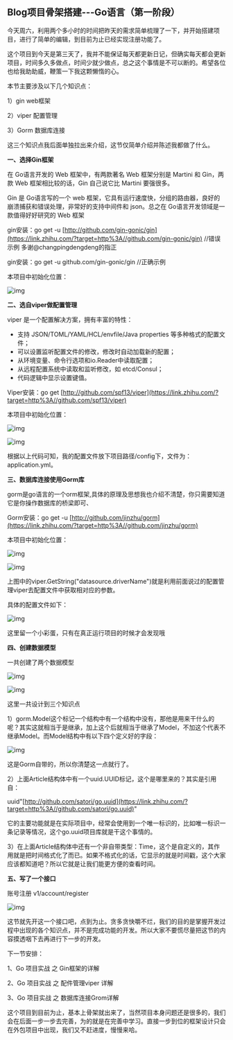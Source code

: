 ## <a id="3">Blog项目骨架搭建---Go语言（第一阶段）</a>

今天周六，利用两个多小时的时间把昨天的需求简单梳理了一下，并开始搭建项目，进行了简单的编辑，到目前为止已经实现注册功能了。

这个项目到今天是第三天了，我并不能保证每天都更新日记，但确实每天都会更新项目，时间多久多做点，时间少就少做点，总之这个事情是不可以断的。希望各位也给我助助威，鞭策一下我这颗懒惰的心。

本节主要涉及以下几个知识点：

1）gin web框架

2）viper 配置管理

3）Gorm 数据库连接

这三个知识点我后面单独拉出来介绍，这节仅简单介绍并陈述我都做了什么。

**一、选择Gin框架**

在 Go语言开发的 Web 框架中，有两款著名 Web 框架分别是 Martini 和 Gin，两款 Web 框架相比较的话，Gin 自己说它比 Martini 要强很多。

Gin 是 Go语言写的一个 web 框架，它具有运行速度快，分组的路由器，良好的崩溃捕获和错误处理，非常好的支持中间件和 json。总之在 Go语言开发领域是一款值得好好研究的 Web 框架

gin安装：go get -u [http://github.com/gin-gonic/gin](https://link.zhihu.com/?target=http%3A//github.com/gin-gonic/gin)   //错误示例 多谢@changpingdengdeng的指正

gin安装：go get -u github.com/gin-gonic/gin  //正确示例

本项目中初始化位置：

![img](https://pic4.zhimg.com/80/v2-55427a3d55a310224ef9b225e8e19b33_720w.jpg)

**二、选自viper做配置管理**

viper 是一个配置解决方案，拥有丰富的特性：

- 支持 JSON/TOML/YAML/HCL/envfile/Java properties 等多种格式的配置文件；
- 可以设置监听配置文件的修改，修改时自动加载新的配置；
- 从环境变量、命令行选项和io.Reader中读取配置；
- 从远程配置系统中读取和监听修改，如 etcd/Consul；
- 代码逻辑中显示设置键值。

Viper安装：go get [http://github.com/spf13/viper](https://link.zhihu.com/?target=http%3A//github.com/spf13/viper)

本项目中初始化位置：

![img](https://pic1.zhimg.com/80/v2-69a3df27012e7d4a8c9d86fe13462e4c_720w.jpg)

![img](https://pic4.zhimg.com/80/v2-37fdd5d36f58bd4bd6834e5d55718e5b_720w.jpg)

根据以上代码可知，我的配置文件放下项目路径/config下，文件为：application.yml。

**三、数据库连接使用Gorm库**

gorm是go语言的一个orm框架,具体的原理及思想我也介绍不清楚，你只需要知道它是你操作数据库的桥梁即可、

Gorm安装：go get -u [http://github.com/jinzhu/gorm](https://link.zhihu.com/?target=http%3A//github.com/jinzhu/gorm)

本项目中初始化位置：

![img](https://pic2.zhimg.com/80/v2-9d5fcd6309a98e28275899295092fd5d_720w.jpg)

![img](https://pic2.zhimg.com/80/v2-7b48b6ed55166ffcfe9c3f16dd1105ed_720w.jpg)

上图中的viper.GetString("datasource.driverName")就是利用前面说过的配置管理viper去配置文件中获取相对应的参数。

具体的配置文件如下：

![img](https://pic1.zhimg.com/80/v2-86b3083dfe913f9c73df4547c613a7c4_720w.jpg)

这里留一个小彩蛋，只有在真正运行项目的时候才会发现哦

**四、创建数据模型**

一共创建了两个数据模型

![img](https://pic2.zhimg.com/80/v2-d08876977c311cd726cefe9d24d12225_720w.jpg)

![img](https://pic2.zhimg.com/80/v2-e4749fcf00652bd4579e6b38213a3fb9_720w.jpg)

这里一共设计到三个知识点

1）gorm.Model这个标记一个结构中有一个结构中没有，那他是用来干什么的呢？其实这就相当于是继承，加上这个后就相当于继承了Model，不加这个代表不继承Model。而Model结构中有以下四个定义好的字段：

![img](https://pic2.zhimg.com/80/v2-5a22f68ffcd8adf236cffa6de1e82ce9_720w.jpg)

这是Gorm自带的，所以你清楚这一点就行了。

2）上面Article结构体中有一个uuid.UUID标记，这个是哪里来的？其实是引用自：

uuid"[http://github.com/satori/go.uuid](https://link.zhihu.com/?target=http%3A//github.com/satori/go.uuid)"

它的主要功能就是在实际项目中，经常会使用到一个唯一标识的，比如唯一标识一条记录等情况，这个go.uuid项目库就是干这个事情的。

3）在上面Article结构体中还有一个非自带类型：Time，这个是自定义的，其作用就是把时间格式化了而已。如果不格式化的话，它显示的就是时间戳，这个大家应该都知道吧？所以它就是让我们能更方便的查看时间。

**五、写了一个接口**

账号注册 v1/account/register

![img](https://pic1.zhimg.com/80/v2-ce76f08369772220496c42bbdc9b59a4_720w.jpg)

这节就先开这一个接口吧，点到为止。贪多贪快嚼不烂，我们的目的是掌握开发过程中出现的各个知识点，并不是完成功能的开发。所以大家不要慌尽量把这节的内容摸透咽下去再进行下一步的开发。

下一节安排：

1、Go 项目实战 之 Gin框架的详解

2、Go 项目实战 之 配件管理viper 详解

3、Go 项目实战 之 数据库连接Grom详解

这个项目到目前为止，基本上骨架就出来了，当然项目本身问题还是很多的，我们会在后面一步一步去完善，为的就是在完善中学习。直接一步到位的框架设计只会在外包项目中出现，我们又不赶进度，慢慢来哈。



